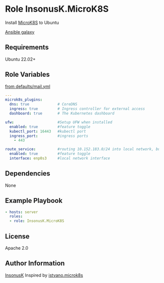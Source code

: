 Role InsonusK.MicroK8S
=========

Install [MicroK8S](https://microk8s.io/) to Ubuntu

[Ansible galaxy](https://galaxy.ansible.com/ui/standalone/roles/InsonusK/MicroK8S/install/)

Requirements
------------

Ubuntu 22.02+

Role Variables
--------------

[from defaults/mail.yml](./defaults/main.yml)
```yaml
---
microk8s_plugins:
  dns: true             # CoreDNS
  ingress: true         # Ingress controller for external access
  dashboard: true       # The Kubernetes dashboard

ufw:                    #Setup UFW when installed
  enabled: true         #feature toggle
  kubectl_port: 16443   #kubectl port
  ingress_port:         #ingress ports
    - 443

route_service:          #routing 10.152.183.0/24 into local network, bug fix when k8s inner trafic goes into VPN
  enabled: true         #feature toggle
  interface: enp0s3     #local network interface
```

Dependencies
------------

None

Example Playbook
----------------

```yaml
- hosts: server
  roles:
  - role: InsonusK.MicroK8S
```

License
-------

Apache 2.0

Author Information
------------------

[InsonusK](https://github.com/InsonusK)
Inspired by [istvano.microk8s](https://galaxy.ansible.com/ui/standalone/roles/istvano/microk8s/documentation/)
